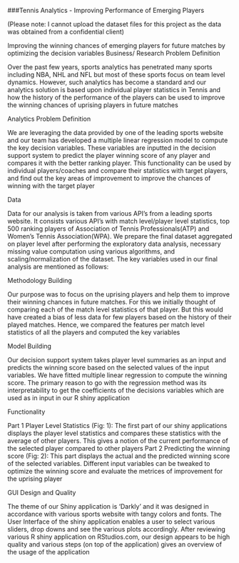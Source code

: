 ###Tennis Analytics - Improving Performance of Emerging Players

(Please note: I cannot upload the dataset files for this project as the data was obtained from a confidential client)

Improving the winning chances of emerging players for future matches by optimizing the decision variables
Business/ Research Problem Definition 

Over the past few years, sports analytics has penetrated many sports including NBA, NHL and NFL but most of these sports focus on team level dynamics. However, such analytics has become a standard and our analytics solution is based upon individual player statistics in Tennis and how the history of the performance of the players can be used to improve the winning chances of uprising players in future matches

Analytics Problem Definition

We are leveraging the data provided by one of the leading sports website and our team has developed a multiple linear regression model to compute the key decision variables. These variables are inputted in the decision support system to predict the player winning score of any player and compares it with the better ranking player. This functionality can be used by individual players/coaches and compare their statistics with target players, and find out the key areas of improvement to improve the chances of winning with the target player

Data 

Data for our analysis is taken from various API’s from a leading sports website. It consists various API’s with match level/player level statistics, top 500 ranking players of Association of Tennis Professionals(ATP) and Women’s Tennis Association(WPA). We prepare the final dataset aggregated on player level after performing the exploratory data analysis, necessary missing value computation using various algorithms, and scaling/normalization of the dataset. The key variables used in our final analysis are mentioned as follows: 

 
Methodology Building

Our purpose was to focus on the uprising players and help them to improve their winning chances in future matches. For this we initially thought of comparing each of the match level statistics of that player. But this would have created a bias of less data for few players based on the history of their played matches. Hence, we compared the features per match level statistics of all the players and computed the key variables

Model Building 

Our decision support system takes player level summaries as an input and predicts the winning score based on the selected values of the input variables. We have fitted multiple linear regression to compute the winning score.  The primary reason to go with the regression method was its interpretability to get the coefficients of the decisions variables which are used as in input in our R shiny application

Functionality

Part 1 Player Level Statistics (Fig: 1): The first part of our shiny applications displays the player level statistics and compares these statistics with the average of other players. This gives a notion of the current performance of the selected player compared to other players
Part 2 Predicting the winning score (Fig: 2): This part displays the actual and the predicted winning score of the selected variables. Different input variables can be tweaked to optimize the winning score and evaluate the metrices of improvement for the uprising player 

GUI Design and Quality 

The theme of our Shiny application is ‘Darkly’ and it was designed in accordance with various sports website with tangy colors and fonts. The User Interface of the shiny application enables a user to select various sliders, drop downs and see the various plots accordingly. After reviewing various R shiny application on RStudios.com, our design appears to be high quality and various steps (on top of the application) gives an overview of the usage of the application 

  
